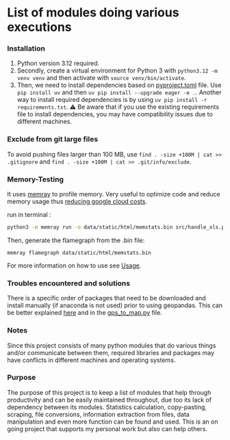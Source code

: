 # List of modules doing various executions

### Installation

1. Python version 3.12 required.
2. Secondly, create a virtual environment for Python 3 with `python3.12 -m venv venv` and then activate with `source venv/bin/activate`.
3. Then, we need to install dependencies based on [pyproject.toml](pyproject.toml) file. Use `pip install uv` and then `uv pip install --upgrade eager -e .`. Another way to install required dependencies is by using `uv pip install -r requirements.txt`. 
⚠️ Be aware that if you use the existing requirements file to install dependencies, you may have compatibility issues due to different machines.

### Exclude from git large files

To avoid pushing files larger than 100 MB, use `find . -size +100M | cat >> .gitignore` and `find . -size +100M | cat >> .git/info/exclude`.

### Memory-Testing

It uses [memray](https://github.com/bloomberg/memray/blob/main/README.md) to profile memory. Very useful to optimize code and reduce memory usage thus <u>reducing google cloud costs</u>.

run in terminal :

```bash
python3 -m memray run -o data/static/html/memstats.bin src/handle_xls.py
```

Then, generate the flamegraph from the .bin file:
```
memray flamegraph data/static/html/memstats.bin
```

For more information on how to use see [Usage](https://github.com/bloomberg/memray/blob/main/README.md#usage).

### Troubles encountered and solutions

There is a specific order of packages that need to be downloaded and install manually (if anaconda is not used) prior to using geopandas.
This can be better explained [here](https://towardsdatascience.com/geopandas-installation-the-easy-way-for-windows-31a666b3610f) and in the [gps_to_map.py](gps_to_map.py) file.

### Notes

Since this project consists of many python modules that do various things and/or communicate between them, required libraries and packages may have conflicts in different machines and operating systems.

### Purpose

The purpose of this project is to keep a list of modules that help through productivity and can be easily maintained throughout, due too its lack of dependency between its modules.
Statistics calculation, copy-pasting, scraping, file conversions, information extraction from files, data manipulation and even more function can be found and used.
This is an on going project that supports my personal work but also can help others.